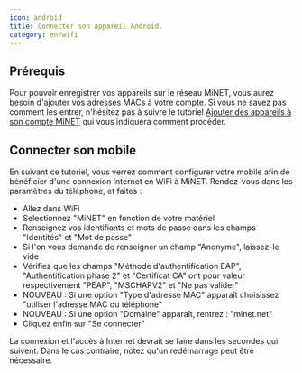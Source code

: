 ```yaml
---
icon: android
title: Connecter son appareil Android.
category: en/wifi
---
```


## Prérequis

Pour pouvoir enregistrer vos appareils sur le réseau MiNET, vous aurez besoin d'ajouter vos adresses MACs à votre compte. Si vous ne savez pas comment les entrer, n'hésitez pas à suivre le tutoriel [Ajouter des appareils à son compte MiNET](/tutoriels/ajouter-des-appareils) qui vous indiquera comment procéder.

## Connecter son mobile

En suivant ce tutoriel, vous verrez comment configurer votre mobile afin de bénéficier d'une connexion Internet en WiFi à MiNET. Rendez-vous dans les paramètres du téléphone, et faites :

 - Allez dans WiFi
 - Selectionnez "MiNET" en fonction de votre matériel
 - Renseignez vos identifiants et mots de passe dans les champs "Identités" et "Mot de passe"
 - Si l'on vous demande de renseigner un champ "Anonyme", laissez-le vide
 - Vérifiez que les champs "Méthode d'authentification EAP", "Authentification phase 2" et "Certificat CA" ont pour valeur respectivement "PEAP", "MSCHAPV2" et "Ne pas valider"
 - <span class="text-red-600">NOUVEAU</span> : Si une option "Type d'adresse MAC" apparaît choisissez "utiliser l'adresse MAC du téléphone"
 - <span class="text-red-600">NOUVEAU</span> : Si une option "Domaine" apparaît, rentrez : "minet.net"
 - Cliquez enfin sur "Se connecter"

La connexion et l'accès à Internet devrait se faire dans les secondes qui suivent. Dans le cas contraire, notez qu'un redémarrage peut être nécessaire.